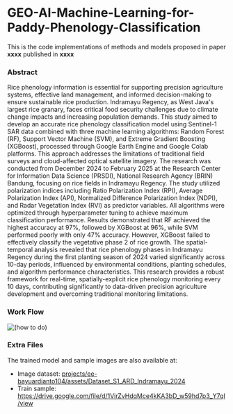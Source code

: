 # GEO-AI-Machine-Learning-for-Paddy-Phenology-Classification

This is the code implementations of methods and models proposed in paper **xxxx** published in **xxxx**

### Abstract
Rice phenology information is essential for supporting precision agriculture systems, effective land management, and informed decision-making to ensure sustainable rice production. Indramayu Regency, as West Java's largest rice granary, faces critical food security challenges due to climate change impacts and increasing population demands. This study aimed to develop an accurate rice phenology classification model using Sentinel-1 SAR data combined with three machine learning algorithms: Random Forest (RF), Support Vector Machine (SVM), and Extreme Gradient Boosting (XGBoost), processed through Google Earth Engine and Google Colab platforms. This approach addresses the limitations of traditional field surveys and cloud-affected optical satellite imagery. The research was conducted from December 2024 to February 2025 at the Research Center for Information Data Science (PRSDI), National Research Agency (BRIN) Bandung, focusing on rice fields in Indramayu Regency. The study utilized polarization indices including Ratio Polarization Index (RPI), Average Polarization Index (API), Normalized Difference Polarization Index (NDPI), and Radar Vegetation Index (RVI) as predictor variables. All algorithms were optimized through hyperparameter tuning to achieve maximum classification performance. Results demonstrated that RF achieved the highest accuracy at 97%, followed by XGBoost at 96%, while SVM performed poorly with only 47% accuracy. However, XGBoost failed to effectively classify the vegetative phase 2 of rice growth. The spatial-temporal analysis revealed that rice phenology phases in Indramayu Regency during the first planting season of 2024 varied significantly across 10-day periods, influenced by environmental conditions, planting schedules, and algorithm performance characteristics. This research provides a robust framework for real-time, spatially-explicit rice phenology monitoring every 10 days, contributing significantly to data-driven precision agriculture development and overcoming traditional monitoring limitations.

### Work Flow
![(how to do)](https://github.com/user-attachments/assets/f884a4f9-1423-43d2-b76f-88e65706d7cc)

### Extra Files
The trained model and sample images are also available at:

- Image dataset: [projects/ee-bayuardianto104/assets/Dataset_S1_ARD_Indramayu_2024](https://code.earthengine.google.com/?asset=projects/ee-bayuardianto104/assets/Dataset_S1_ARD_Indramayu_2024)
- Train sample: https://drive.google.com/file/d/1VirZvHdqMce4kKA3bD_w59hd7p3_Y7qI/view
